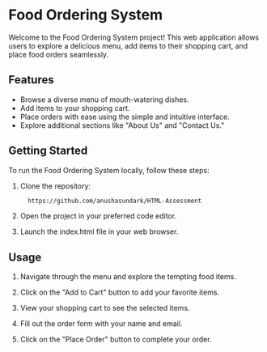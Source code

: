 # Food Ordering System

Welcome to the Food Ordering System project! This web application allows users to explore a delicious menu, add items to their shopping cart, and place food orders seamlessly.

## Features

- Browse a diverse menu of mouth-watering dishes.
- Add items to your shopping cart.
- Place orders with ease using the simple and intuitive interface.
- Explore additional sections like "About Us" and "Contact Us."

## Getting Started

To run the Food Ordering System locally, follow these steps:

1. Clone the repository:

   ```bash
     https://github.com/anushasundark/HTML-Assessment
     ```
2. Open the project in your preferred code editor.

3. Launch the index.html file in your web browser.

## Usage
1. Navigate through the menu and explore the tempting food items.

2. Click on the "Add to Cart" button to add your favorite items.

3. View your shopping cart to see the selected items.

4. Fill out the order form with your name and email.

5. Click on the "Place Order" button to complete your order.
